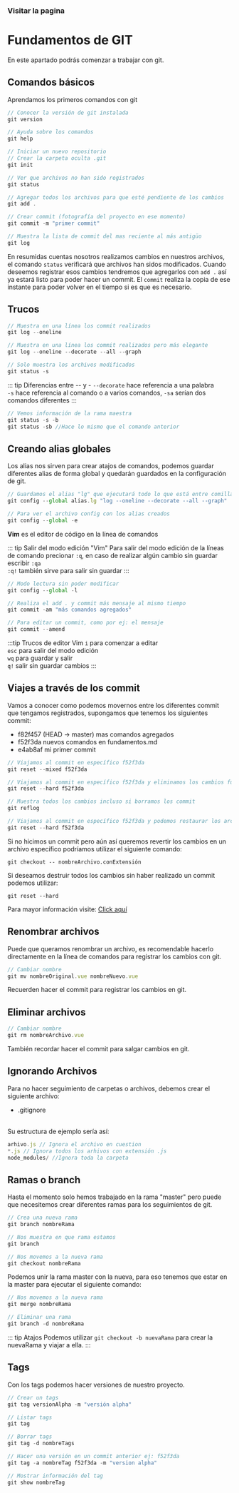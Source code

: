 ### Visitar la pagina

# Fundamentos de GIT
En este apartado podrás comenzar a trabajar con git.

## Comandos básicos
Aprendamos los primeros comandos con git

``` js
// Conocer la versión de git instalada
git version
```

``` js
// Ayuda sobre los comandos
git help
```

``` js
// Iniciar un nuevo repositorio
// Crear la carpeta oculta .git
git init
```

``` js
// Ver que archivos no han sido registrados
git status
```

``` js
// Agregar todos los archivos para que esté pendiente de los cambios
git add .
```

``` js
// Crear commit (fotografía del proyecto en ese momento)
git commit -m "primer commit"
```

``` js
// Muestra la lista de commit del mas reciente al más antigüo
git log
```

En resumidas cuentas nosotros realizamos cambios en nuestros archivos, el comando `status` verificará que archivos han sidos modificados.
Cuando deseemos registrar esos cambios tendremos que agregarlos con `add .` así ya estará listo para poder hacer un commit.
El `commit` realiza la copia de ese instante para poder volver en el tiempo si es que es necesario.

## Trucos
``` js
// Muestra en una línea los commit realizados
git log --oneline
```

``` js
// Muestra en una línea los commit realizados pero más elegante
git log --oneline --decorate --all --graph
```

``` js
// Solo muestra los archivos modificados
git status -s
```

::: tip Diferencias entre -- y -
`--decorate` hace referencia a una palabra <br>
`-s` hace referencia al comando o a varios comandos, `-sa` serían dos comandos diferentes
:::

``` js
// Vemos información de la rama maestra
git status -s -b
git status -sb //Hace lo mismo que el comando anterior
```

## Creando alias globales
Los alias nos sirven para crear atajos de comandos, podemos guardar diferentes alias de forma global y quedarán guardados en la configuración de git.

``` js
// Guardamos el alias "lg" que ejecutará todo lo que está entre comillas
git config --global alias.lg "log --oneline --decorate --all --graph"
```

``` js
// Para ver el archivo config con los alias creados
git config --global -e
```

**Vim** es el editor de código en la línea de comandos

::: tip Salir del modo edición "Vim"
Para salir del modo edición de la líneas de comando precionar `:q`, en caso de realizar algún cambio sin guardar escribir `:qa` <br>
`:q!` también sirve para salir sin guardar
:::

``` js
// Modo lectura sin poder modificar
git config --global -l
```

``` js
// Realiza el add . y commit más mensaje al mismo tiempo
git commit -am "más comandos agregados"
```

``` js
// Para editar un commit, como por ej: el mensaje
git commit --amend
```

:::tip Trucos de editor Vim
`i` para comenzar a editar <br>
`esc` para salir del modo edición <br>
`wq` para guardar y salir <br>
`q!` salir sin guardar cambios
:::

## Viajes a través de los commit
Vamos a conocer como podemos movernos entre los diferentes commit que tengamos registrados, supongamos que tenemos los siguientes commit:

* f82f457 (HEAD -> master) mas comandos agregados
* f52f3da nuevos comandos en fundamentos.md
* e4ab8af mi primer commit

``` js
// Viajamos al commit en específico f52f3da
git reset --mixed f52f3da
```

``` js
// Viajamos al commit en específico f52f3da y eliminamos los cambios futuros
git reset --hard f52f3da
```

``` js
// Muestra todos los cambios incluso si borramos los commit
git reflog
```

``` js
// Viajamos al commit en específico f52f3da y podemos restaurar los archivos
git reset --hard f52f3da
```

Si no hicimos un commit pero aún así queremos revertir los cambios en un archivo específico podríamos utilizar el siguiente comando:

```
git checkout -- nombreArchivo.conExtensión
```

Si deseamos destruir todos los cambios sin haber realizado un commit podemos utilizar:

```
git reset --hard
```

Para mayor información visite: [Click aquí](https://git-scm.com/book/es/v2/Herramientas-de-Git-Reiniciar-Desmitificado)


## Renombrar archivos
Puede que queramos renombrar un archivo, es recomendable hacerlo directamente en la línea de comandos para registrar los cambios con git.

``` js
// Cambiar nombre
git mv nombreOriginal.vue nombreNuevo.vue
```
Recuerden hacer el commit para registrar los cambios en git.

## Eliminar archivos
``` js
// Cambiar nombre
git rm nombreArchivo.vue
```
También recordar hacer el commit para salgar cambios en git.

## Ignorando Archivos
Para no hacer seguimiento de carpetas o archivos, debemos crear el siguiente archivo:
* .gitignore
<br>
Su estructura de ejemplo sería así:

```js
arhivo.js // Ignora el archivo en cuestion
*.js // Ignora todos los arhivos con extensión .js
node_modules/ //Ignora toda la carpeta
```

## Ramas o branch
Hasta el momento solo hemos trabajado en la rama "master" pero puede que necesitemos crear diferentes ramas para los seguimientos de git.

```js
// Crea una nueva rama
git branch nombreRama
```

```js
// Nos muestra en que rama estamos
git branch
```

```js
// Nos movemos a la nueva rama
git checkout nombreRama
```

Podemos unir la rama master con la nueva, para eso tenemos que estar en la master para ejecutar el siguiente comando:

```js
// Nos movemos a la nueva rama
git merge nombreRama
```

```js
// Eliminar una rama
git branch -d nombreRama
```

::: tip Atajos
Podemos utilizar `git checkout -b nuevaRama` para crear la nuevaRama y viajar a ella.
:::

## Tags
Con los tags podemos hacer versiones de nuestro proyecto.

```js
// Crear un tags
git tag versionAlpha -m "versión alpha"
```

```js
// Listar tags
git tag
```

```js
// Borrar tags
git tag -d nombreTags
```

```js
// Hacer una versión en un commit anterior ej: f52f3da
git tag -a nombreTag f52f3da -m "version alpha"
```

```js
// Mostrar información del tag
git show nombreTag
```


